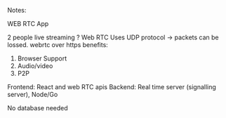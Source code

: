 Notes:

WEB RTC App

2 people live streaming ? Web RTC 
Uses UDP protocol -> packets can be lossed.
webrtc over https
benefits:
1) Browser Support
2) Audio/video
3) P2P

Frontend: React and web RTC apis
Backend: Real time server (signalling server), Node/Go

No database needed


